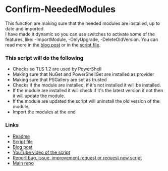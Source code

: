 ﻿# Confirm-NeededModules
This function are making sure that the needed modules are installed, up to date and imported.  
I have made it dynamic so you can use switches to activate some of the features, like: -ImportModule, -OnlyUpgrade, -DeleteOldVersion. You can read more in the [blog post](](https://stolpe.io/function-to-check-if-needed-modules-are-installed/)) or in the [script file](https://github.com/rstolpe/PowerShell-Scripts/blob/main/Windows/Confirm-NeededModules.ps1).

### This script will do the following
- Checks so TLS 1.2 are used by PowerShell
- Making sure that NuGet and PowerShellGet are installed as provider
- Making sure that PSGallery are set as trusted
- Checks if the module are installed, if it's not installed it will be installed.
- If the module are installed it will check if it's the latest version if not then it will update the module.
- If the module are updated the script will uninstall the old version of the module.
- Import the modules at the end

### Links
- [Readme](https://github.com/rstolpe/PowerShell-Scripts/blob/main/Windows/Confirm-NeededModules.md)  
- [Script file](https://github.com/rstolpe/PowerShell-Scripts/blob/main/Windows/Confirm-NeededModules.ps1)
- [Blog post](https://stolpe.io/function-to-check-if-needed-modules-are-installed/)
- [YouTube video of the script](https://youtu.be/__xMLPhmm4Y)
- [Report bug, issue, improvement request or request new script](https://github.com/rstolpe/PowerShell-Scripts/issues/new/choose)
- [Main repo](https://github.com/rstolpe/PowerShell-Scripts)